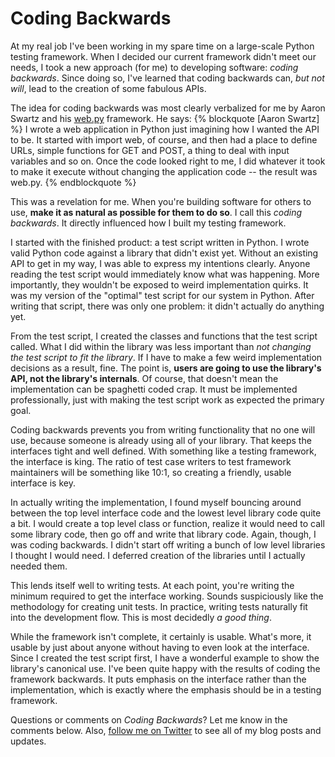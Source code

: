 # Coding Backwards

At my real job I've been working in my spare time on a large-scale Python testing framework. When I decided our current framework didn't meet our needs, I took a new approach (for me) to developing software: _coding backwards_. Since doing so, I've learned that coding backwards can, _but not will_, lead to the creation of some fabulous APIs.

The idea for coding backwards was most clearly verbalized for me by
Aaron Swartz and his [web.py](http://webpy.org) framework. He says:
{% blockquote [Aaron Swartz] %}
 I wrote a web application in Python just imagining how I wanted the API
 to be. It started with import web, of course, and then had a place to
 define URLs, simple functions for GET and POST, a thing to deal with
 input variables and so on. Once the code looked right to me, I did
 whatever it took to make it execute without changing the application
 code -- the result was web.py. 
 {% endblockquote %}

This was a revelation for me. When you're building software for others
to use, __make it as natural as possible for them to do so__. I call
this _coding backwards_. It directly influenced how I built my testing
framework.

<!--more-->
I started with the finished product: a test script written in Python. I
wrote valid Python code against a library that didn't exist yet. Without
an existing API to get in my way, I was able to express my intentions
clearly. Anyone reading the test script would immediately know what was
happening. More importantly, they wouldn't be exposed to weird
implementation quirks. It was my version of the "optimal" test script for our system in Python.
After writing that script, there was only one problem: it didn't
actually do anything yet.

From the test script, I created the classes and functions that the test
script called. What I did within the library was less important than
_not changing the test script to fit the library_. If I have to make a
few weird implementation decisions as a result, fine. The point is,
__users are going to use the library's API, not the library's
internals__. Of course, that doesn't mean the implementation can be
spaghetti coded crap. It must be implemented professionally, just with
making the test script work as expected the primary goal.

Coding backwards prevents you from writing functionality that no one
will use, because someone is already using all of your library. That
keeps the interfaces tight and well defined. With something like a
testing framework, the interface is king. The ratio of test case writers
to test framework maintainers will be something like 10:1, so creating a
friendly, usable interface is key.

In actually writing the implementation, I found myself bouncing around
between the top level interface code and the lowest level library code
quite a bit. I would create a top level class or function, realize it
would need to call some library code, then go off and write that library
code. Again, though, I was coding backwards. I didn't start off writing
a bunch of low level libraries I thought I would need. I deferred
creation of the libraries until I actually needed them.

This lends itself well to writing tests. At each point, you're writing
the minimum required to get the interface working. Sounds suspiciously
like the methodology for creating unit tests. In practice, writing tests
naturally fit into the development flow. This is most decidedly _a good
thing_.

While the framework isn't complete, it certainly is usable. What's more,
it usable by just about anyone without having to even look at the
interface. Since I created the test script first, I have a wonderful
example to show the library's canonical use. I've been quite happy with
the results of coding the framework backwards. It puts emphasis on the
interface rather than the implementation, which is exactly where the
emphasis should be in a testing framework.

Questions or comments on _Coding Backwards_? Let me know in the comments
below. Also, [follow me on Twitter](http://www.twitter.com/jeffknupp) to see all of my blog posts and
updates.
